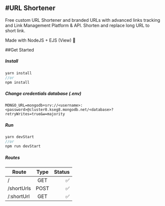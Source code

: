 #URL Shortener
-----

Free custom URL Shortener and branded URLs with advanced links tracking and Link Management Platform & API. Shorten and replace long URL to short link.

Made with NodeJS + EJS (View) 👊

##Get Started

##### Install

```javascript
yarn install
//or
npm install
```

##### Change credentials database (.env)

```
MONGO_URL=mongodb+srv://<username>:<password>@cluster0.kseg8.mongodb.net/<database>?retryWrites=true&w=majority
```


##### Run

```javascript
yarn devStart
//or
npm run devStart
```

##### Routes

| Route           | Type                    | Status               |
| -------------   |:-------------:          |              -----:  |
| /               | GET                     | :white_check_mark:   |
| /shortUrls      | POST                    |   :white_check_mark: |
| /:shortUrl      | GET                     |   :white_check_mark: |
